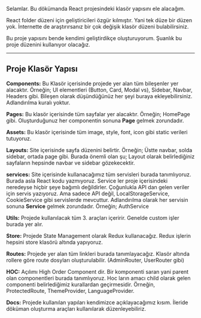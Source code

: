 Selamlar. Bu dökümanda React projesindeki klasör yapısını ele alacağım.

React folder düzeni için geliştiricileri özgür kılmıştır. Yani tek düze bir düzen yok.
İnternette de araştırırsanız bir çok değişik klasör düzeni bulabilirsiniz.

Bu proje yapısını bende kendimi geliştirdikçe oluşturuyorum. Şuanlık bu proje düzenini kullanıyor olacağız.
___

## Proje Klasör Yapısı

__Components:__ Bu Klasör içerisinde projede yer alan tüm bileşenler yer alacaktır. Örneğin; UI elementleri (Button, Card, Modal vs), Sidebar, Navbar, Headers gibi. Bileşen olarak düşündüğünüz her şeyi buraya ekleyebilirsiniz. Adlandırılma kuralı yoktur.

__Pages:__ Bu klasör içerisinde tüm sayfalar yer alacaktır. Örneğin; HomePage gibi. Oluşturduğunuz her componentin sonuna __Page__ gelmek zorundadır.

__Assets:__ Bu klasör içerisinde tüm image, style, font, icon gibi static verileri tutuyoruz.

__Layouts:__ Site içerisinde sayfa düzenini belirtir. Örneğin; Üstte navbar, solda sidebar, ortada page gibi. Burada önemli olan şu; Layout olarak belirlediğiniz sayfaların hepsinde navbar ve sidebar gözekecektir.

__services:__ Site içerisinde kullanacağımız tüm servisleri burada tanımlıyoruz. Burada asla React kodu yazmıyoruz. Service ler proje içerisindeki neredeyse hiçbir şeye bağımlı değildirler. Çoğunlukla API dan gelen veriler için servis yazıyoruz. Ama sadece API değil, LocalStorageService, CookieService gibi servislerde mevcuttur. Adlandırılma olarak her servisin sonuna __Service__ gelmek zorundadır. Örneğin; AuthService

__Utils:__ Projede kullanılacak tüm 3. araçları içeririr. Genelde custom işler burada yer alır. 

__Store:__ Projede State Management olarak Redux kullanacağız. Redux işlerin hepsini store klasörü altında yapıyoruz.

__Routes:__ Projede yer alan tüm linkleri burada tanımlayacağız. Klasör altında rollere göre route dosyları oluşturulabilir. (AdminRouter, UserRouter gibi)

__HOC:__ Açılımı High Order Component dir. Bir komponenti saran yani parent olan componentleri burada tanımlıyoruz. Hoc ların amacı child olarak gelen componenti belirlediğimiz kurallardan geçirmesidir. Örneğin, ProtectedRoute, ThemeProvider, LanguageProvider.

__Docs:__ Projede kullanılan yapıları kendimizce açıklayacağımız kısım. İleride döküman oluşturma araçları kullanılarak düzenleyebiliriz.